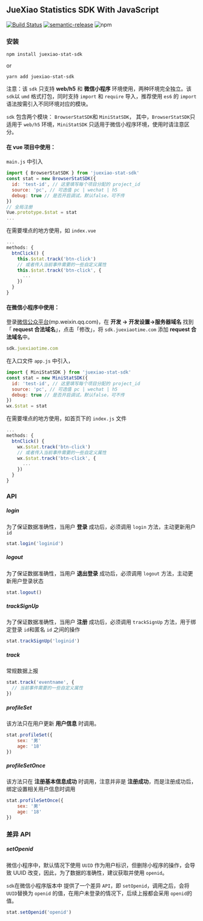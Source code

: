 ## JueXiao Statistics SDK With JavaScript

[![Build Status](https://travis-ci.org/Yechuanjie/juexiao-stat-sdk.svg?branch=master)](https://travis-ci.org/Yechuanjie/juexiao-stat-sdk) [![semantic-release](https://img.shields.io/badge/%20%20%F0%9F%93%A6%F0%9F%9A%80-semantic--release-e10079.svg)](https://github.com/semantic-release/semantic-release) ![npm](https://img.shields.io/npm/v/juexiao-stat-sdk)

### 安装

```shell
npm install juexiao-stat-sdk
```

or

```shell
yarn add juexiao-stat-sdk
```

注意：该 `sdk` 只支持 **web/h5** 和 **微信小程序** 环境使用，两种环境完全独立。该 `sdk`以 `umd` 格式打包，同时支持 `import` 和 `require` 导入，推荐使用 `es6` 的 `import` 语法按需引入不同环境对应的模块。

`sdk` 包含两个模块： `BrowserStatSDK`和 `MiniStatSDK`， 其中，`BrowserStatSDK`只适用于 `web/h5` 环境，`MiniStatSDK` 只适用于微信小程序环境，使用时请注意区分。

#### 在 vue 项目中使用：

`main.js` 中引入

```javascript
import { BrowserStatSDK } from 'juexiao-stat-sdk'
const stat = new BrowserStatSDK({
  id: 'test-id', // 这里填写每个项目分配的 project_id
  source: 'pc', // 可选值 pc | wechat | h5
  debug: true // 是否开启调试，默认false，可不传
})
// 全局注册
Vue.prototype.$stat = stat
...
```

在需要埋点的地方使用，如 `index.vue`

```javascript
...
methods: {
  btnClick() {
    this.$stat.track('btn-click')
    // 或者传入当前事件需要的一些自定义属性
    this.$stat.track('btn-click', {
      ...
    })
  }
}
```

#### 在微信小程序中使用：

登录[微信公众平台](http://mp.weixin.qq.com/)(mp.weixin.qq.com)，在 **开发 → 开发设置->服务器域名** 找到「 **request 合法域名**」，点击「修改」，将 `sdk.juexiaotime.com` 添加 **request 合法域名**中。

```javascript
sdk.juexiaotime.com
```

在入口文件 `app.js` 中引入，

```javascript
import { MiniStatSDK } from 'juexiao-stat-sdk'
const stat = new MiniStatSDK({
  id: 'test-id', // 这里填写每个项目分配的 project_id
  source: 'pc', // 可选值 pc | wechat | h5
  debug: true // 是否开启调试，默认false，可不传
})
wx.$stat = stat
```

在需要埋点的地方使用，如首页下的 `index.js` 文件

```javascript
...
methods: {
  btnClick() {
    wx.$stat.track('btn-click')
    // 或者传入当前事件需要的一些自定义属性
    wx.$stat.track('btn-click', {
      ...
    })
  }
}
```

### **API**

##### login

为了保证数据准确性，当用户 **登录** 成功后，必须调用 `login` 方法，主动更新用户 `id`

```javascript
stat.login('loginid')
```

##### logout

为了保证数据准确性，当用户 **退出登录** 成功后，必须调用 `logout` 方法，主动更新用户登录状态

```javascript
stat.logout()
```

##### trackSignUp

为了保证数据准确性，当用户 **注册** 成功后，必须调用 `trackSignUp` 方法，用于绑定登录 `id`和匿名 `id` 之间的操作

```javascript
stat.trackSignUp('loginid')
```

##### track

常规数据上报

```javascript
stat.track('eventname', {
  // 当前事件需要的一些自定义属性
})
```

##### profileSet

该方法只在用户更新 **用户信息** 时调用。

```javascript
stat.profileSet({
    sex: '男'
    age: '18'
})
```

##### profileSetOnce

该方法只在 **注册基本信息成功** 时调用，注意并非是 **注册成功**，而是注册成功后，绑定设置相关用户信息时调用

```javascript
stat.profileSetOnce({
    sex: '男'
    age: '18'
})
```

### 差异 API

##### setOpenid

微信小程序中，默认情况下使用 `UUID` 作为用户标识，但删除小程序的操作，会导致 UUID 改变，因此，为了数据的准确性，建议获取并使用 `openid`。

`sdk`在微信小程序版本中 提供了一个差异 `API`，即 `setOpenid`，调用之后，会将 `UUID`替换为 `openid` 的值，在用户未登录的情况下，后续上报都会采用 `openid`的值。

```javascript
stat.setOpenid('openid')
```
